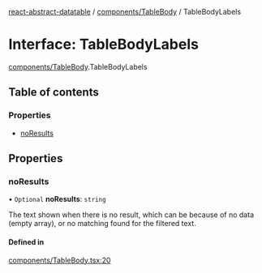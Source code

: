 [react-abstract-datatable](../README.md) / [components/TableBody](../modules/components_TableBody.md) / TableBodyLabels

# Interface: TableBodyLabels

[components/TableBody](../modules/components_TableBody.md).TableBodyLabels

## Table of contents

### Properties

- [noResults](components_TableBody.TableBodyLabels.md#noresults)

## Properties

### noResults

• `Optional` **noResults**: `string`

The text shown when there is no result, which can be because of
no data (empty array), or no matching found for the filtered text.

#### Defined in

[components/TableBody.tsx:20](https://github.com/imballinst/react-abstract-datatable/blob/master/src/components/TableBody.tsx#L20)
